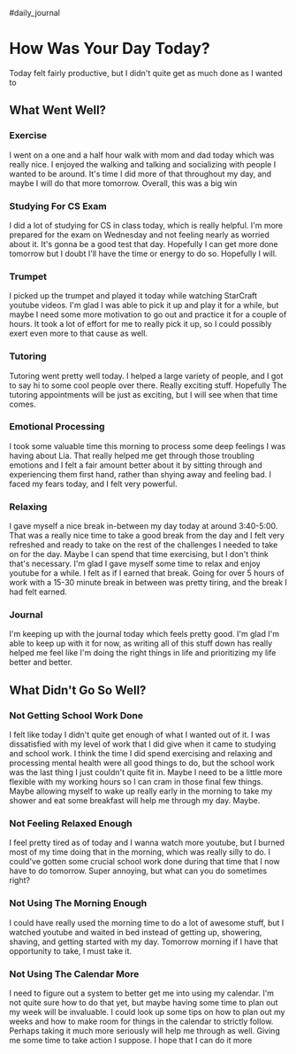 #daily_journal 
# How Was Your Day Today?
Today felt fairly productive, but I didn't quite get as much done as I wanted to
## What Went Well?
### Exercise
I went on a one and a half hour walk with mom and dad today which was really nice. I enjoyed the walking and talking and socializing with people I wanted to be around. It's time I did more of that throughout my day, and maybe I will do that more tomorrow. Overall, this was a big win

### Studying For CS Exam
I did a lot of studying for CS in class today, which is really helpful. I'm more prepared for the exam on Wednesday and not feeling nearly as worried about it. It's gonna be a good test that day. Hopefully I can get more done tomorrow but I doubt I'll have the time or energy to do so. Hopefully I will.

### Trumpet
I picked up the trumpet and played it today while watching StarCraft youtube videos. I'm glad I was able to pick it up and play it for a while, but maybe I need some more motivation to go out and practice it for a couple of hours. It took a lot of effort for me to really pick it up, so I could possibly exert even more to that cause as well.

### Tutoring
Tutoring went pretty well today. I helped a large variety of people, and I got to say hi to some cool people over there. Really exciting stuff. Hopefully The tutoring appointments will be just as exciting, but I will see when that time comes.

### Emotional Processing
I took some valuable time this morning to process some deep feelings I was having about Lia. That really helped me get through those troubling emotions and I felt a fair amount better about it by sitting through and experiencing them first hand, rather than shying away and feeling bad. I faced my fears today, and I felt very powerful.

### Relaxing
I gave myself a nice break in-between my day today at around 3:40-5:00. That was a really nice time to take a good break from the day and I felt very refreshed and ready to take on the rest of the challenges I needed to take on for the day. Maybe I can spend that time exercising, but I don't think that's necessary. I'm glad I gave myself some time to relax and enjoy youtube for a while. I felt as if I earned that break. Going for over 5 hours of work with a 15-30 minute break in between was pretty tiring, and the break I had felt earned.

### Journal
I'm keeping up with the journal today which feels pretty good. I'm glad I'm able to keep up with it for now, as writing all of this stuff down has really helped me feel like I'm doing the right things in life and prioritizing my life better and better.

## What Didn't Go So Well?
### Not Getting School Work Done
I felt like today I didn't quite get enough of what I wanted out of it. I was dissatisfied with my level of work that I did give when it came to studying and school work. I think the time I did spend exercising and relaxing and processing mental health were all good things to do, but the school work was the last thing I just couldn't quite fit in. Maybe I need to be a little more flexible with my working hours so I can cram in those final few things. Maybe allowing myself to wake up really early in the morning to take my shower and eat some breakfast will help me through my day. Maybe.

### Not Feeling Relaxed Enough
I feel pretty tired as of today and I wanna watch more youtube, but I burned most of my time doing that in the morning, which was really silly to do. I could've gotten some crucial school work done during that time that I now have to do tomorrow. Super annoying, but what can you do sometimes right?

### Not Using The Morning Enough
I could have really used the morning time to do a lot of awesome stuff, but I watched youtube and waited in bed instead of getting up, showering, shaving, and getting started with my day. Tomorrow morning if I have that opportunity to take, I must take it.

### Not Using The Calendar More
I need to figure out a system to better get me into using my calendar. I'm not quite sure how to do that yet, but maybe having some time to plan out my week will be invaluable. I could look up some tips on how to plan out my weeks and how to make room for things in the calendar to strictly follow. Perhaps taking it much more seriously will help me through as well. Giving me some time to take action I suppose. I hope that I can do it more